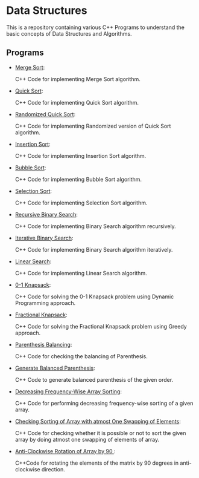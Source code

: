 # Data Structures

This is a repository containing various C++ Programs to understand the basic concepts of Data Structures and Algorithms.

## Programs

* [Merge Sort](https://github.com/altruistcoder/Data-Structures/blob/master/Sorting%20Programs/merge_sort.cpp):

  C++ Code for implementing Merge Sort algorithm.

* [Quick Sort](https://github.com/altruistcoder/Data-Structures/blob/master/Sorting%20Programs/quick_sort.cpp):

  C++ Code for implementing Quick Sort algorithm.

* [Randomized Quick Sort](https://github.com/altruistcoder/Data-Structures/blob/master/Sorting%20Programs/quick_sort_randomized.cpp):

  C++ Code for implementing Randomized version of Quick Sort algorithm.

* [Insertion Sort](https://github.com/altruistcoder/Data-Structures/blob/master/Sorting%20Programs/insertion_sort.cpp):

  C++ Code for implementing Insertion Sort algorithm.

* [Bubble Sort](https://github.com/altruistcoder/Data-Structures/blob/master/Sorting%20Programs/bubble_sort.cpp):

  C++ Code for implementing Bubble Sort algorithm.

* [Selection Sort](https://github.com/altruistcoder/Data-Structures/blob/master/Sorting%20Programs/selection_sort.cpp):

  C++ Code for implementing Selection Sort algorithm.

* [Recursive Binary Search](https://github.com/altruistcoder/Data-Structures/blob/master/Searching%20Programs/binary_search_recursive.cpp):

  C++ Code for implementing Binary Search algorithm recursively.

* [Iterative Binary Search](https://github.com/altruistcoder/Data-Structures/blob/master/Searching%20Programs/binary_search_iterative.cpp):

  C++ Code for implementing Binary Search algorithm iteratively.

* [Linear Search](https://github.com/altruistcoder/Data-Structures/blob/master/Searching%20Programs/linear_search.cpp):

  C++ Code for implementing Linear Search algorithm.

* [0-1 Knapsack](https://github.com/altruistcoder/Data-Structures/blob/master/01_knapsack.cpp):

  C++ Code for solving the 0-1 Knapsack problem using Dynamic Programming approach.

* [Fractional Knapsack](https://github.com/altruistcoder/Data-Structures/blob/master/fractional_knapsack.cpp):

  C++ Code for solving the Fractional Knapsack problem using Greedy approach. 


* [Parenthesis Balancing](https://github.com/altruistcoder/Data-Structures/blob/master/balanced_parenthesis_check.cpp):

  C++ Code for checking the balancing of Parenthesis.

* [Generate Balanced Parenthesis](https://github.com/altruistcoder/Data-Structures/blob/master/generate_parenthesis.cpp):

  C++ Code to generate balanced parenthesis of the given order.

* [Decreasing Frequency-Wise Array Sorting](https://github.com/altruistcoder/Data-Structures/blob/master/decreasing_frequency_wise_sorting.cpp):

  C++ Code for performing decreasing frequency-wise sorting of a given array.

* [Checking Sorting of Array with atmost One Swapping of Elements](https://github.com/altruistcoder/Data-Structures/blob/master/check_sort_one_swap.cpp):

  C++ Code for checking whether it is possible or not to sort the given array by doing atmost one swapping of elements of array.

* [Anti-Clockwise Rotation of Array by 90 ](https://github.com/altruistcoder/Data-Structures/blob/master/90_degree_rotate_matrix.cpp):

  C++Code for rotating the elements of the matrix by 90 degrees in anti-clockwise direction.

